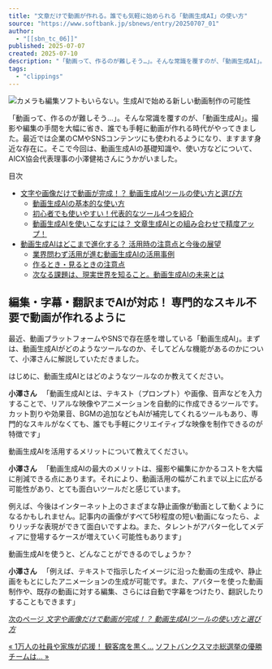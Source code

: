 ```yaml
---
title: "文章だけで動画が作れる。誰でも気軽に始められる「動画生成AI」の使い方"
source: "https://www.softbank.jp/sbnews/entry/20250707_01"
author:
  - "[[sbn_tc_06]]"
published: 2025-07-07
created: 2025-07-10
description: "「動画って、作るのが難しそう…」。そんな常識を覆すのが、「動画生成AI」。撮影や編集の手間を大幅に省き、誰でも手軽に動画が作れる時代がやってきました。最近では企業のCMやSNSコンテンツにも使われるようになり、ますます身近な存在に。そこで今回は、動画生成AIの基礎知識や、使い方などについて、AICX協会代表理事の小澤健祐さんにうかがいました。"
tags:
  - "clippings"
---
```

![カメラも編集ソフトもいらない。生成AIで始める新しい動画制作の可能性](https://cdn-ak.f.st-hatena.com/images/fotolife/S/SB_keiko_kubojima/20250626/20250626113352.png)

「動画って、作るのが難しそう…」。そんな常識を覆すのが、「動画生成AI」。撮影や編集の手間を大幅に省き、誰でも手軽に動画が作れる時代がやってきました。最近では企業のCMやSNSコンテンツにも使われるようになり、ますます身近な存在に。そこで今回は、動画生成AIの基礎知識や、使い方などについて、AICX協会代表理事の小澤健祐さんにうかがいました。

目次

- [文字や画像だけで動画が完成！？ 動画生成AIツールの使い方と選び方](https://www.softbank.jp/sbnews/entry/?page=02#02)
	- [動画生成AIの基本的な使い方](https://www.softbank.jp/sbnews/entry/?page=02#03)
	- [初心者でも使いやすい！代表的なツール4つを紹介](https://www.softbank.jp/sbnews/entry/?page=02#04)
	- [動画生成AIを使いこなすには？ 文章生成AIとの組み合わせで精度アップ！](https://www.softbank.jp/sbnews/entry/?page=02#05)
- [動画生成AIはどこまで進化する？ 活用時の注意点と今後の展望](https://www.softbank.jp/sbnews/entry/?page=03#06)
	- [業界問わず活用が進む動画生成AIの活用事例](https://www.softbank.jp/sbnews/entry/?page=03#07)
	- [作るとき・見るときの注意点](https://www.softbank.jp/sbnews/entry/?page=03#08)
	- [次なる課題は、現実世界を知ること。動画生成AIの未来とは](https://www.softbank.jp/sbnews/entry/?page=03#09)

## 編集・字幕・翻訳までAIが対応！ 専門的なスキル不要で動画が作れるように

最近、動画プラットフォームやSNSで存在感を増している「動画生成AI」。まずは、動画生成AIがどのようなツールなのか、そしてどんな機能があるのかについて、小澤さんに解説していただきました。

はじめに、動画生成AIとはどのようなツールなのか教えてください。

**小澤さん** 　「動画生成AIとは、テキスト（プロンプト）や画像、音声などを入力することで、リアルな映像やアニメーションを自動的に作成できるツールです。カット割りや効果音、BGMの追加などもAIが補完してくれるツールもあり、専門的なスキルがなくても、誰でも手軽にクリエイティブな映像を制作できるのが特徴です」

動画生成AIを活用するメリットについて教えてください。

**小澤さん** 　「動画生成AIの最大のメリットは、撮影や編集にかかるコストを大幅に削減できる点にあります。それにより、動画活用の幅がこれまで以上に広がる可能性があり、とても面白いツールだと感じています。

例えば、今後はインターネット上のさまざまな静止画像が動画として動くようになるかもしれません。記事内の画像がすべて5秒程度の短い動画になったら、よりリッチな表現ができて面白いですよね。また、タレントがアバター化してメディアに登場するケースが増えていく可能性もあります」

動画生成AIを使うと、どんなことができるのでしょうか？

**小澤さん** 　「例えば、テキストで指示したイメージに沿った動画の生成や、静止画をもとにしたアニメーションの生成が可能です。また、アバターを使った動画制作や、既存の動画に対する編集、さらには自動で字幕をつけたり、翻訳したりすることもできます」

[次のページ *文字や画像だけで動画が完成！？ 動画生成AIツールの使い方と選び方*](https://www.softbank.jp/sbnews/entry/?page=02#page-02)

[« 1万人の社員や家族が応援！ 観客席を黒く…](https://www.softbank.jp/sbnews/entry/20250708_01) [ソフトバンクスマホ総選挙の優勝チームは… »](https://www.softbank.jp/sbnews/entry/20250704_03)